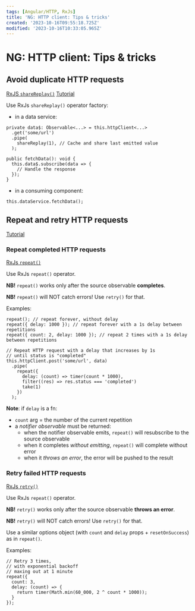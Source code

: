 ```yaml
---
tags: [Angular/HTTP, RxJs]
title: 'NG: HTTP client: Tips & tricks'
created: '2023-10-16T09:55:18.725Z'
modified: '2023-10-16T10:33:05.965Z'
---
```


# NG: HTTP client: Tips & tricks


## Avoid duplicate HTTP requests

[RxJS `shareReplay()`](https://rxjs.dev/api/operators/shareReplay)
[Tutorial](https://blog.bitsrc.io/avoiding-angular-duplicate-http-requests-with-the-rxjs-sharereplay-operator-773ba1b4ad5e)

Use RxJs `shareReplay()` operator factory:
- in a data service:
```
private data$: Observable<...> = this.httpClient<...>
  .get('some/url')
  .pipe(
    shareReplay(1), // Cache and share last emitted value
  );

public fetchData(): void {
  this.data$.subscribe(data => {
    // Handle the response
  });
}
```
- in a consuming component:
```
this.dataService.fetchData();
```


## Repeat and retry HTTP requests

[Tutorial](https://netbasal.com/repeat-and-retry-http-requests-using-rxjs-423c1996fb65)


### Repeat completed HTTP requests

[RxJs `repeat()`](https://rxjs.dev/api/operators/repeat)

Use RxJs `repeat()` operator.

**NB!** `repeat()` works only after the source observable **completes**.

**NB!** `repeat()` will NOT catch errors! Use `retry()` for that.

Examples:
```
repeat(); // repeat forever, without delay
repeat({ delay: 1000 }); // repeat forever with a 1s delay between repetitions
repeat({ count: 2, delay: 1000 }); // repeat 2 times with a 1s delay between repetitions

// Repeat HTTP request with a delay that increases by 1s
// until status is "completed"
this.httpClient.post('some/url', data)
  .pipe(
    repeat({
      delay: (count) => timer(count * 1000),
      filter((res) => res.status === 'completed')
      take(1)
    })
  );
```

**Note**: if `delay` is a fn:
- `count` arg = the number of the current repetition
- a _notifier observable_ must be returned:
   - when the notifier observable emits, `repeat()` will resubscribe to the source observable
   - when it completes _without emitting_, `repeat()` will complete without error
   - when it _throws an error_, the error will be pushed to the result


### Retry failed HTTP requests

[RxJs `retry()`](https://rxjs.dev/api/operators/retry)

Use RxJs `repeat()` operator.

**NB!** `retry()` works only after the source observable **throws an error**.

**NB!** `retry()` will NOT catch errors! Use `retry()` for that.

Use a similar options object (with `count` and `delay` props + `resetOnSuccess`) as in `repeat()`.

Examples:
```
// Retry 3 times,
// with exponential backoff
// maxing out at 1 minute
repeat({ 
  count: 3,
  delay: (count) => {
    return timer(Math.min(60_000, 2 ^ count * 1000));
  }
});
```
